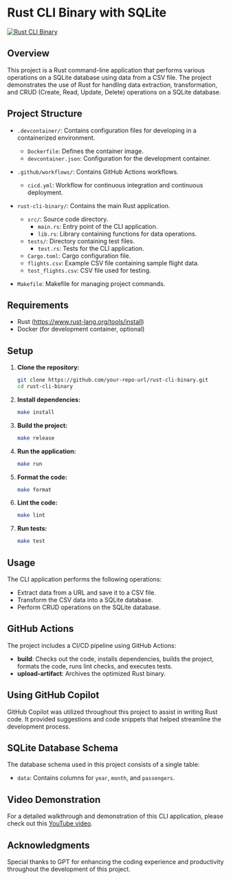 # Rust CLI Binary with SQLite
[![Rust CLI Binary](https://github.com/nogibjj/individual_2_zihan/actions/workflows/cicd.yml/badge.svg)](https://github.com/nogibjj/individual_2_zihan/actions/workflows/cicd.yml)
## Overview

This project is a Rust command-line application that performs various operations on a SQLite database using data from a CSV file. The project demonstrates the use of Rust for handling data extraction, transformation, and CRUD (Create, Read, Update, Delete) operations on a SQLite database.

## Project Structure

- `.devcontainer/`: Contains configuration files for developing in a containerized environment.
  - `Dockerfile`: Defines the container image.
  - `devcontainer.json`: Configuration for the development container.

- `.github/workflows/`: Contains GitHub Actions workflows.
  - `cicd.yml`: Workflow for continuous integration and continuous deployment.

- `rust-cli-binary/`: Contains the main Rust application.
  - `src/`: Source code directory.
    - `main.rs`: Entry point of the CLI application.
    - `lib.rs`: Library containing functions for data operations.
  - `tests/`: Directory containing test files.
    - `test.rs`: Tests for the CLI application.
  - `Cargo.toml`: Cargo configuration file.
  - `flights.csv`: Example CSV file containing sample flight data.
  - `test_flights.csv`: CSV file used for testing.

- `Makefile`: Makefile for managing project commands.

## Requirements

- Rust (https://www.rust-lang.org/tools/install)
- Docker (for development container, optional)

## Setup

1. **Clone the repository:**
   ```sh
   git clone https://github.com/your-repo-url/rust-cli-binary.git
   cd rust-cli-binary
   ```

2. **Install dependencies:**
   ```sh
   make install
   ```

3. **Build the project:**
   ```sh
   make release
   ```

4. **Run the application:**
   ```sh
   make run
   ```

5. **Format the code:**
   ```sh
   make format
   ```

6. **Lint the code:**
   ```sh
   make lint
   ```

7. **Run tests:**
   ```sh
   make test
   ```

## Usage

The CLI application performs the following operations:
- Extract data from a URL and save it to a CSV file.
- Transform the CSV data into a SQLite database.
- Perform CRUD operations on the SQLite database.

## GitHub Actions

The project includes a CI/CD pipeline using GitHub Actions:
- **build**: Checks out the code, installs dependencies, builds the project, formats the code, runs lint checks, and executes tests.
- **upload-artifact**: Archives the optimized Rust binary.

## Using GitHub Copilot

GitHub Copilot was utilized throughout this project to assist in writing Rust code. It provided suggestions and code snippets that helped streamline the development process.

## SQLite Database Schema

The database schema used in this project consists of a single table:
- `data`: Contains columns for `year`, `month`, and `passengers`.

## Video Demonstration

For a detailed walkthrough and demonstration of this CLI application, please check out this [YouTube video](https://youtu.be/your-video-link).

## Acknowledgments

Special thanks to GPT for enhancing the coding experience and productivity throughout the development of this project.
